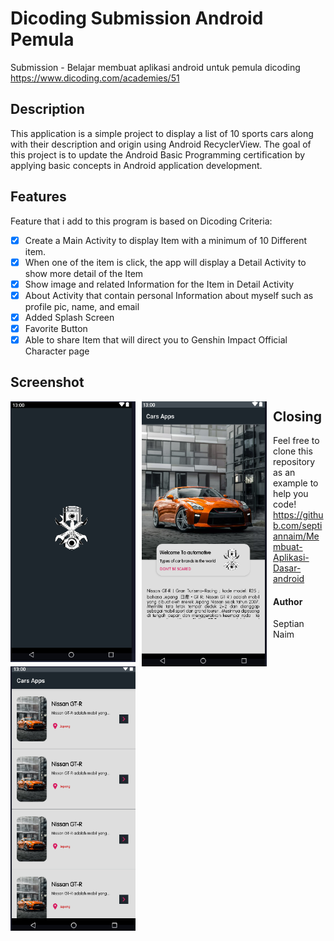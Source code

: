 # Dicoding Submission Android Pemula
Submission - Belajar membuat aplikasi android untuk pemula dicoding https://www.dicoding.com/academies/51

## Description
This application is a simple project to display a list of 10 sports cars along with their description and origin using Android RecyclerView. The goal of this project is to update the Android Basic Programming certification by applying basic concepts in Android application development.

## Features
Feature that i add to this program is based on Dicoding Criteria:
- [x] Create a Main Activity to display Item with a minimum of 10 Different item.
- [x] When one of the item is click, the app will display a Detail Activity to show more detail of the Item
- [x] Show image and related Information for the Item in Detail Activity
- [x] About Activity that contain personal Information about myself such as profile pic, name, and email
- [x] Added Splash Screen
- [x] Favorite Button
- [x] Able to share Item that will direct you to Genshin Impact Official Character page

## Screenshot
<img src="https://github.com/septiannaim/Membuat-Aplikasi-Dasar-android/blob/main/Screenshot/img_1.png"
     alt="Main Activity"
     style="float: left; margin-right: 10px;"
     width="200" /> <img src="https://github.com/septiannaim/Membuat-Aplikasi-Dasar-android/blob/main/Screenshot/img.png"
     alt="Detail Activity"
     style="float: left; margin-right: 10px;"
     width="200" /> <img src="https://github.com/septiannaim/Membuat-Aplikasi-Dasar-android/blob/main/Screenshot/img_2.png"
     alt="About Activity"
     style="float: left; margin-right: 10px;"
     width="200" />
     
## Closing
Feel free to clone this repository as an example to help you code! <br>https://github.com/septiannaim/Membuat-Aplikasi-Dasar-android

#### Author
Septian Naim
